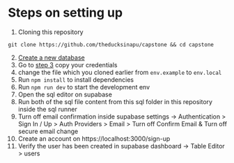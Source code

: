 # Steps on setting up
1. Cloning this repository 
```
git clone https://github.com/theducksinapu/capstone && cd capstone
```
2. [Create a new database](https://database.new/)
3. Go to [step 3](https://supabase.com/docs/guides/getting-started/quickstarts/nextjs) copy your credentials 
4. change the file which you cloned earlier from `env.example` to `env.local`
5. Run `npm install` to install dependencies
6. Run `npm run dev` to start the development env
7. Open the sql editor on supabase
8. Run both of the sql file content from this sql folder in this repository inside the sql runner
9. Turn off email confirmation inside supabase settings -> Authentication > Sign In / Up > Auth Providers > Email > Turn off Confirm Email & Turn off secure email change
10. Create an account on https://localhost:3000/sign-up
11. Verify the user has been created in supabase dashboard -> Table Editor > users
